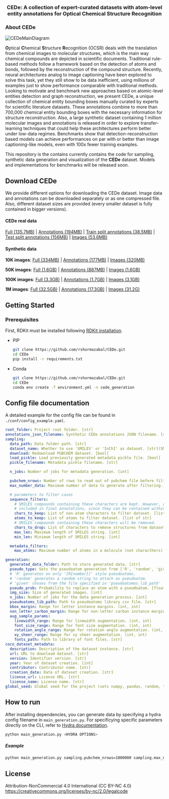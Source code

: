 <!-- PROJECT LOGO -->
<br />
<div align="center">
<h3 align="center">CEDe: A collection of expert-curated datasets with atom-level entity annotations for 
Optical Chemical Structure Recognition</h3>
</div>

<!-- ABOUT THE PROJECT -->
### About CEDe 

![CEDeMainDiagram](https://storage.googleapis.com/lgcede/CEDe%20-%20MainDiagram.png)

**O**ptical **C**hemical **S**tructure **R**ecognition (OCSR) deals with the translation from chemical images 
to molecular structures, which is the main way chemical compounds are depicted in scientific 
documents. Traditional rule-based methods follow a framework based on the detection of atoms 
and bonds, followed by the reconstruction of the compound structure. Recently, neural 
architectures analog to image captioning have been explored to solve this task, yet they 
still show to be data inefficient, using millions of examples just to show performance 
comparable with traditional methods. Looking to motivate and benchmark new approaches 
based on atomic-level entities detection and graph reconstruction, we present CEDe, 
a unique collection of chemical entity bounding boxes manually curated by experts for 
scientific literature datasets. These annotations combine to more than 700,000 chemical 
entity bounding boxes with the necessary information for structure reconstruction. Also, a 
large synthetic dataset containing 1 million molecular images and annotations is released 
in order to explore transfer-learning techniques that could help these architectures perform
better under low-data regimes. Benchmarks show that detection-reconstruction based models
can achieve performances on par with or better than image captioning-like models, 
even with 100x fewer training examples.

This repository is the contains currently contains the code for sampling, synthetic data generation and
visualization of the **CEDe** dataset. Models and implementations for benchmarks will be released soon.

## Download CEDe
We provide different options for downloading the CEDe dataset. Image data and annotations can be downloaded
separately or as one compressed file. Also, different dataset sizes are provided (every smaller dataset
is fully contained in bigger versions).

#### CEDe real data

[Full (135.7MB)](https://storage.googleapis.com/lgcede/CEDe_dataset_v0.2.tar.gz) | 
[Annotations (194MB)](https://storage.googleapis.com/lgcede/CEDe_dataset_v0.2.json) |
[Train split annotations (38.5MB)](https://storage.googleapis.com/lgcede/CEDe_dataset_finetune_split_v0.2.json) |
[Test split annotations (156MB)](https://storage.googleapis.com/lgcede/CEDe_dataset_test_split_v0.2.json) | 
[Images (53.6MB)](https://storage.googleapis.com/lgcede/CEDe_dataset_images_v0.2.tar.gz)

#### Synthetic data
**10K images**: [Full (334MB)](https://storage.googleapis.com/lgcede/CEDe_synthetic_data_10k.tar.gz) | [Annotations (177MB)](https://storage.googleapis.com/lgcede/CEDe_synthetic_data_10k.json) | [Images (320MB)](https://storage.googleapis.com/lgcede/CEDe_synthetic_images_10k.tar.gz)

**50K images**: [Full (1.6GB)](https://storage.googleapis.com/lgcede/CEDe_synthetic_data_50k.tar.gz) | [Annotations (887MB)](https://storage.googleapis.com/lgcede/CEDe_synthetic_data_50k.json) | [Images (1.6GB)](https://storage.googleapis.com/lgcede/CEDe_synthetic_images_50k.tar.gz)

**100K images**: [Full (3.3GB)](https://storage.googleapis.com/lgcede/CEDe_synthetic_data_100k.tar.gz) | [Annotations (1.7GB)](https://storage.googleapis.com/lgcede/CEDe_synthetic_data_100k.json) | [Images (3.1GB)](https://storage.googleapis.com/lgcede/CEDe_synthetic_images_100k.tar.gz)

**1M images**: [Full (32.5GB)](https://storage.googleapis.com/lgcede/CEDe_synthetic_data_1M.tar.gz) | [Annotations (17.3GB)](https://storage.googleapis.com/lgcede/CEDe_synthetic_data_1M.json) | [Images (31.2G)](https://storage.googleapis.com/lgcede/CEDe_synthetic_images_1M.tar.gz)

<!-- GETTING STARTED -->
## Getting Started

### Prerequisites
First, RDKit must be installed following [RDKit installation](https://www.rdkit.org/docs/Install.html).
* PIP
  ```sh
  git clone https://github.com/rshormazabal/CEDe.git
  cd CEDe
  pip install -r requirements.txt
  ```
* Conda
  ```sh
  git clone https://github.com/rshormazabal/CEDe.git
  cd CEDe
  conda env create -f environment.yml -n cede_generation
  ```

<!-- USAGE EXAMPLES -->
## Config file documentation
A detailed example for the config file can be found in `./conf/config_example.yaml`.
```yaml
root_folder: Project root folder. [str] 
annotations_json_filename: Synthetic CEDe annotations JSON filename. [str] 
sampling:
  data_path: Data folder path. [str]
  dataset_name: Whether to use 'SMILES' or 'InChI' as dataset. [str](SMILES, InChI)
  download: Redownload PUBCHEM dataset. [bool]
  load_pickle: Load previously generated metadata pickle file. [bool]
  pickle_filename: Metadata pickle filename. [str]

  n_jobs: Number of jobs for metadata generation. [int]

  pubchem_nrows: Number of rows to read out of pubchem file before filtering. [int]
  max_number_data: Maximum number of data to generate after filtering. [int]

  # parameters to filter cases
  sequence_filters:
    # SMILES compounds containing these characters are kept. However, other token are also 
    # included in final annotations, since they can be contained within these structures.
    chars_to_keep: List of non-atom characters to filter dataset. [list of str]
    atoms_to_keep: List of atoms to filter dataset. [list of str]
    # SMILES compounds containing these characters will be removed.
    chars_to_drop: List of characters to remove structures from dataset. [list of str]
    max_len: Maximum length of SMILES string. [int]
    min_len: Minimum length of SMILES string. [int]

  metadata_filters:
    max_atoms: Maximum number of atoms in a molecule (not characthers). [int]

generation:
  generated_data_folder: Path to store generated data. [str] 
  pseudo_type: Sets the pseudoatom generation from ['R', 'random', 'given']. [str]
  # 'R' generates on only '[R{number}]' style pseudoatoms. 
  # 'random' generates a random string to attach as pseudoatom.
  # 'given' choses from the file specified in 'pseudoatomos_lib_path' 
  pseudo_prob: Probability to replace an atom with a pseudoatom. [float]
  img_size: Size of generated images. [int]
  n_jobs: Number of jobs for the data generation process. [int]
  pseudoatoms_lib_path: Path to pseudoatoms library csv file. [str] 
  bbox_margin: Range for letter instance margins. (int, int)         
  non_letter_carbon_margin: Range for non-letter carbon instance margins. (int, int) 
  aug_sample_params:
    linewidth_range: Range for linewidth augmentation. (int, int)
    font_size_range: Range for font size augmentation. (int, int)
    rotation_angle_range: Range for rotation angle augmentation. (int, int)
    xy_sheer_range: Range for xy sheer augmentation. (int, int)
    fonts_path: Path to library of font files. [str]
coco_dataset_metadata:
  description: Description of the dataset instance. [str] 
  url: URL to download dataset. [str] 
  version: Identifier version. [str]
  year: Year of dataset creation. [int]
  contributor: Contributor name. [str]
  creation_date: Date of dataset creation. [str]
  license_url: License URL. [str] 
  license_name: License name. [str]
global_seed: Global seed for the project (sets numpy, pandas, random, torch, etc). [int]
```

## How to run
After installing dependencies, you can generate data by specifying a hydra config filename in `main_generation.py`.
For specificying specific parameters directly on the CLI, refer to [Hydra documentation](https://hydra.cc/docs/intro/).
```sh
python main_generation.py <HYDRA OPTIONS>
```
##### Example
```sh
python main_generation.py sampling.pubchem_nrows=1000000 sampling.max_number_data=5000000 generation.pseudo_prob=0.8
```

## License

Attribution-NonCommercial 4.0 International (CC BY-NC 4.0)
https://creativecommons.org/licenses/by-nc/2.0/legalcode
